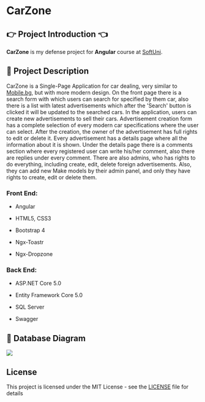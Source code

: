 # CarZone

## :point_right: Project Introduction :point_left:
**CarZone** is my defense project for **Angular** course at [SoftUni](https://softuni.bg/trainings/3249/angular-november-2020/internal).

## :pencil: Project Description
CarZone is a Single-Page Application for car dealing, very similar to [Mobile.bg](https://www.mobile.bg/pcgi/mobile.cgi), but with more modern design. On the front page there is a search form with which users can search for specified by them car, also there is a list with latest advertisements which after the 'Search' button is clicked it will be updated to the searched cars. In the application, users can create new advertisements to sell their cars. Advertisement creation form has a complete selection of every modern car specifications where the user can select. After the creation, the owner of the advertisement has full rights to edit or delete it. Every advertisement has a details page where all the information about it is shown. Under the details page there is a comments section where every registered user can write his/her comment, also there are replies under every comment. There are also admins, who has rights to do everything, including create, edit, delete foreign advertisements. Also, they can add new Make models by their admin panel, and only they have rights to create, edit or delete them.

### Front End:

- Angular

- HTML5, CSS3

- Bootstrap 4

- Ngx-Toastr

- Ngx-Dropzone

### Back End:

- ASP.NET Core 5.0

- Entity Framework Core 5.0

- SQL Server

- Swagger

## :floppy_disk: Database Diagram
![](https://res.cloudinary.com/doyjshrjs/image/upload/v1603976162/Screenshot_9_d08onu.png)

## License

This project is licensed under the MIT License - see the [LICENSE](LICENSE) file for details

